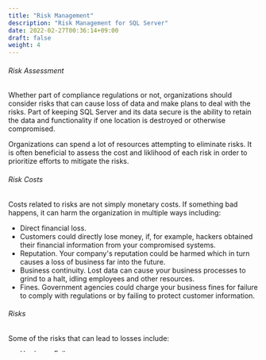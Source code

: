 ```yaml
---
title: "Risk Management"
description: "Risk Management for SQL Server"
date: 2022-02-27T00:36:14+09:00
draft: false
weight: 4
---
```


###### Risk Assessment

Whether part of compliance regulations or not, organizations should consider risks that can cause loss of data and make plans to deal with the risks.  Part of keeping SQL Server and its data secure is the ability to retain the data and functionality if one location is destroyed or otherwise compromised.

Organizations can spend a lot of resources attempting to eliminate risks.  It is often beneficial to assess the cost and liklihood of each risk in order to prioritize efforts to mitigate the risks.

###### Risk Costs

Costs related to risks are not simply monetary costs.  If something bad happens, it can harm the organization in multiple ways including:

* Direct financial loss.
* Customers could directly lose money, if, for example, hackers obtained their financial information from your compromised systems.
* Reputation.  Your company's reputation could be harmed which in turn causes a loss of business far into the future.
* Business continuity.  Lost data can cause your business processes to grind to a halt, idling employees and other resources.
* Fines.  Government agencies could charge your business fines for failure to comply with regulations or by failing to protect customer information.

###### Risks

Some of the risks that can lead to losses include:

* Hardware Failure.  
* Physical destruction from fire, floods, tornados, hurricanes, war, or other.
* Data destruction performed intentionally by disgruntled employees.
* Data destruction performed unintentionally by employees.
* Theft of physical servers.

###### Risk Management

Ever since businesses have been using computers, many have implemented programs to manage the risks of data loss.  Risks from hackers has been added in recent decades to those plans.

The basic formula of Risk Management is to:

* Identify the risks,
* Estimate the costs of the realization of each risk,
* Look for ways to eliminate the risks,
* If risks can't be eliminated, look for ways to mitigate the risks (to reduce the damage caused if the risk occurs)
* Make plans to recover and become operational again if a risk occurs (Disaster Recovery)
